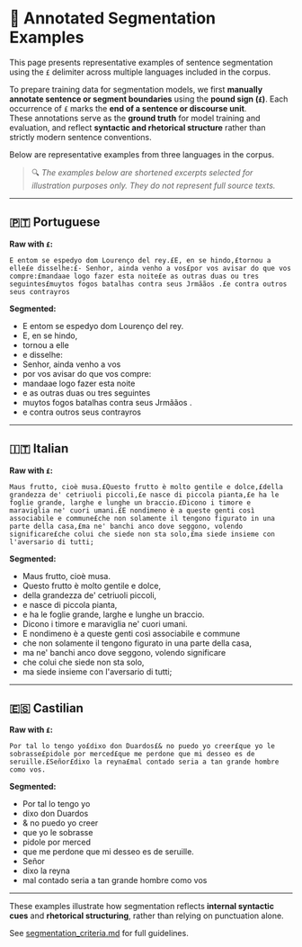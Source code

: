 # 🔎 Annotated Segmentation Examples

This page presents representative examples of sentence segmentation using the `£` delimiter across multiple languages included in the corpus.

To prepare training data for segmentation models, we first **manually annotate sentence or segment boundaries** using the **pound sign (`£`)**. Each occurrence of `£` marks the **end of a sentence or discourse unit**.  
These annotations serve as the **ground truth** for model training and evaluation, and reflect **syntactic and rhetorical structure** rather than strictly modern sentence conventions.

Below are representative examples from three languages in the corpus.

> 🔍 *The examples below are shortened excerpts selected for illustration purposes only. They do not represent full source texts.*

---

## 🇵🇹 Portuguese

**Raw with `£`:**
```
E entom se espedyo dom Lourenço del rey.£E, en se hindo,£tornou a elle£e disselhe:£- Senhor, ainda venho a vos£por vos avisar do que vos compre:£mandaae logo fazer esta noite£e as outras duas ou tres seguintes£muytos fogos batalhas contra seus Jrmããos .£e contra outros seus contrayros
```

**Segmented:**
- E entom se espedyo dom Lourenço del rey.
- E, en se hindo,
- tornou a elle
- e disselhe:
- Senhor, ainda venho a vos
- por vos avisar do que vos compre:
- mandaae logo fazer esta noite
- e as outras duas ou tres seguintes
- muytos fogos batalhas contra seus Jrmããos .
- e contra outros seus contrayros

---

## 🇮🇹 Italian

**Raw with `£`:**
```
Maus frutto, cioè musa.£Questo frutto è molto gentile e dolce,£della grandezza de' cetriuoli piccoli,£e nasce di piccola pianta,£e ha le foglie grande, larghe e lunghe un braccio.£Dicono i timore e maraviglia ne' cuori umani.£E nondimeno è a queste genti così associabile e commune£che non solamente il tengono figurato in una parte della casa,£ma ne' banchi anco dove seggono, volendo significare£che colui che siede non sta solo,£ma siede insieme con l'aversario di tutti;
```

**Segmented:**
- Maus frutto, cioè musa.
- Questo frutto è molto gentile e dolce,
- della grandezza de' cetriuoli piccoli,
- e nasce di piccola pianta,
- e ha le foglie grande, larghe e lunghe un braccio.
- Dicono i timore e maraviglia ne' cuori umani.
- E nondimeno è a queste genti così associabile e commune
- che non solamente il tengono figurato in una parte della casa,
- ma ne' banchi anco dove seggono, volendo significare
- che colui che siede non sta solo,
- ma siede insieme con l'aversario di tutti;

---

## 🇪🇸 Castilian

**Raw with `£`:**
```
Por tal lo tengo yo£dixo don Duardos£& no puedo yo creer£que yo le sobrasse£pidole por merced£que me perdone que mi desseo es de seruille.£Señor£dixo la reyna£mal contado seria a tan grande hombre como vos.
```

**Segmented:**
- Por tal lo tengo yo
- dixo don Duardos
- & no puedo yo creer
- que yo le sobrasse
- pidole por merced
- que me perdone que mi desseo es de seruille.
- Señor
- dixo la reyna
- mal contado seria a tan grande hombre como vos

---
These examples illustrate how segmentation reflects **internal syntactic cues** and **rhetorical structuring**, rather than relying on punctuation alone.

See [segmentation_criteria.md](docs/annotation_guidelines/segmentation_guidelines_fr-v0.pdf) for full guidelines.


